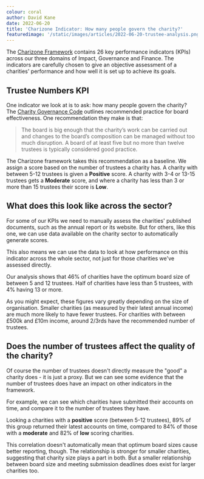 ```yaml
---
colour: coral
author: David Kane
date: 2022-06-20
title: 'Charizone Indicator: How many people govern the charity?'
featuredimage: '/static/images/articles/2022-06-20-trustee-analysis.png'
---
```


The [Charizone Framework](../our-methodology.md) contains 26 key performance indicators (KPIs) across our three domains of Impact, Governance and Finance. The indicators are carefully chosen to give an objective assessment of a charities' performance and how well it is set up to achieve its goals.

## Trustee Numbers KPI

One indicator we look at is to ask: how many people govern the charity? The [Charity Governance Code](https://www.charitygovernancecode.org/en/5-board-effectiveness) outlines recommended practice for board effectiveness. One recommendation they make is that:

> The board is big enough that the charity’s work can be carried out and changes to the board’s composition can be managed without too much disruption. A board of at least five but no more than twelve trustees is typically considered good practice.

The Charizone framework takes this recommendation as a baseline. We assign a score based on the number of trustees a charity has. A charity with between 5-12 trustees is given a <strong class="color-positive">Positive</strong> score. A charity with 3-4 or 13-15 trustees gets a <strong class="color-moderate">Moderate</strong> score, and where a charity has less than 3 or more than 15 trustees their score is <strong class="color-negative">Low</strong>.

## What does this look like across the sector?

For some of our KPIs we need to manually assess the charities' published documents, such as the annual report or its website. But for others, like this one, we can use data available on the charity sector to automatically generate scores.

This also means we can use the data to look at how performance on this indicator across the whole sector, not just for those charities we've assessed directly.

<div class="flourish-embed flourish-chart" data-src="visualisation/10376970"></div>

Our analysis shows that 46% of charities have the optimum board size of between 5 and 12 trustees. Half of charities have less than 5 trustees, with 4% having 13 or more.

<div class="flourish-embed flourish-chart" data-src="visualisation/10377286"></div>

As you might expect, these figures vary greatly depending on the size of organisation. Smaller charities (as measured by their latest annual income) are much more likely to have fewer trustees. For charities with between £500k and £10m income, around 2/3rds have the recommended number of trustees.

<div class="flourish-embed flourish-chart" data-src="visualisation/10377226"></div>

## Does the number of trustees affect the quality of the charity?

Of course the number of trustees doesn't directly measure the "good" a charity does - it is just a proxy. But we can see some evidence that the number of trustees does have an impact on other indicators in the framework.

For example, we can see which charities have submitted their accounts on time, and compare it to the number of trustees they have.

Looking a charities with a <strong class="color-positive">positive</strong> score (between 5-12 trustees), 89% of this group returned their latest accounts on time, compared to 84% of those with a <strong class="color-moderate">moderate</strong> and 82% of <strong class="color-negative">low</strong> scoring charities.

This correlation doesn't automatically mean that optimum board sizes cause better reporting, though. The relationship is stronger for smaller charities, suggesting that charity size plays a part in both. But a smaller relationship between board size and meeting submission deadlines does exist for larger charities too.

<div class="flourish-embed flourish-chart" data-src="visualisation/10377364"></div>

<script src="https://public.flourish.studio/resources/embed.js"></script>
